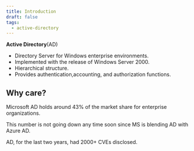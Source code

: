 ```yaml
---
title: Introduction
draft: false
tags:
  - active-directory
---
```

**Active Directory**(AD)

- Directory Server for Windows enterprise environments.
- Implemented with the release of Windows Server 2000.
- Hierarchical structure.
- Provides authentication,accounting, and authorization functions.

## Why care?

Microsoft AD holds around 43% of the market share for enterprise organizations. 

This number is not going down any time soon since MS is blending AD with Azure AD.

AD, for the last two years, had 2000+ CVEs disclosed. 

